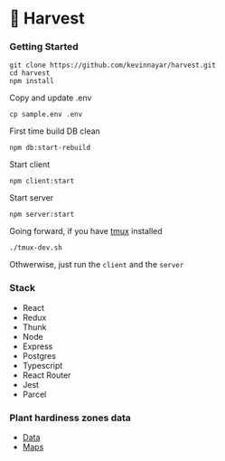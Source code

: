# 🌱 Harvest

### Getting Started
```
git clone https://github.com/kevinnayar/harvest.git
cd harvest
npm install
```
Copy and update .env
```
cp sample.env .env
```

First time build DB clean
```
npm db:start-rebuild
```

Start client
```
npm client:start
```

Start server
```
npm server:start
```

Going forward, if you have [tmux](https://linuxize.com/post/getting-started-with-tmux/) installed
```
./tmux-dev.sh
```

Othwerwise, just run the `client` and the `server`



### Stack
- React
- Redux
- Thunk
- Node
- Express
- Postgres
- Typescript
- React Router
- Jest
- Parcel


### Plant hardiness zones data
* [Data](http://prism.oregonstate.edu/projects/plant_hardiness_zones.php)
* [Maps](https://planthardiness.ars.usda.gov/PHZMWeb/Default.aspx)




